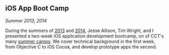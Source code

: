 ## iOS App Boot Camp

*Summer 2013, 2014*

During the summers of [2013][abc2013] and [2014][abc2014], Jesse Allison, Tim Wright, and I presented a two-week iOS application development bootcamp, on of CCT's many [summer camps][camps]. We cover technical background in the first week, from Objective C to iOS Cocoa, and develop prototype apps the second.

[abc2013]: https://www.cct.lsu.edu/ios-abc
[abc2014]: https://www.cct.lsu.edu/iOSApp14
[camps]:   https://www.cct.lsu.edu/cct-events
[mag]:     https://www.cct.lsu.edu/focus-areas/cultural-computing/mag
